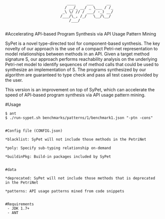 ```                            
                            ____     ___      __ 
                           / __/_ __/ _ \___ / /_
                          _\ \/ // / ___/ -_) __/
                         /___/\_, /_/   \__/\__/ 
                             /___/               
      
```

#Accelerating API-based Program Synthesis via API Usage Pattern Mining

SyPet is a novel type-directed tool for component-based synthesis. The key 
novelty of our approach is the use of a compact Petri-net representation to 
model relationships between methods in an API. Given a target method signature 
S, our approach performs reachability analysis on the underlying Petri-net model 
to identify sequences of method calls that could be used to synthesize an 
implementation of S. The programs synthesized by our algorithm are guaranteed 
to type check and pass all test cases provided by the user.

This version is an improvement on top of SyPet, which can accelerate the speed of API-based program synthesis via API usage pattern mining.


#Usage

```
$ ant
$ ./run-sypet.sh benchmarks/patterns/1/benchmark1.json "-ptn -cons"


#Config file (CONFIG.json)

*blacklist: SyPet will not include those methods in the PetriNet

*poly: Specify sub-typing relationship on-demand

*buildinPkg: Build-in packages included by SyPet


#data

*deprecated: SyPet will not include those methods that is deprecated in the PetriNet

*patterns: API usage patterns mined from code snippets


#Requirements
 - JDK 1.7+
 - ANT

